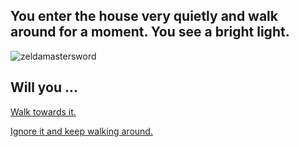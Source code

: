 ## You enter the house very quietly and walk around for a moment. You see a bright light.

![zeldamastersword](https://atthebuzzerpodcast.files.wordpress.com/2015/01/zeldamastersword.jpg)

## Will you ...

[Walk towards it.](master-sword.md)

[Ignore it and keep walking around.](movie-director.md)
